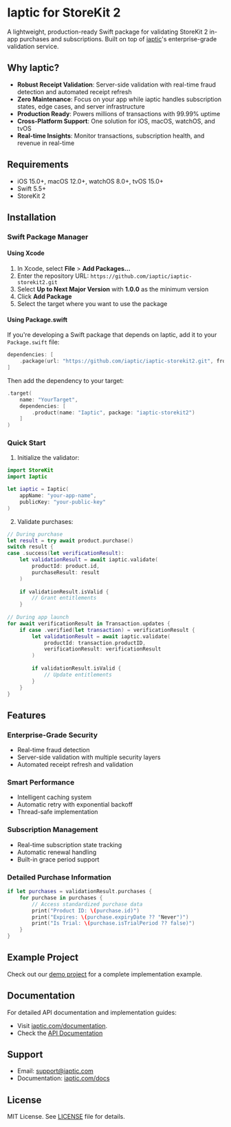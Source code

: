 # Iaptic for StoreKit 2

A lightweight, production-ready Swift package for validating StoreKit 2 in-app purchases and subscriptions. Built on top of [iaptic](https://iaptic.com)'s enterprise-grade validation service.

## Why Iaptic?

- **Robust Receipt Validation**: Server-side validation with real-time fraud detection and automated receipt refresh
- **Zero Maintenance**: Focus on your app while iaptic handles subscription states, edge cases, and server infrastructure
- **Production Ready**: Powers millions of transactions with 99.99% uptime
- **Cross-Platform Support**: One solution for iOS, macOS, watchOS, and tvOS
- **Real-time Insights**: Monitor transactions, subscription health, and revenue in real-time

## Requirements

- iOS 15.0+, macOS 12.0+, watchOS 8.0+, tvOS 15.0+
- Swift 5.5+
- StoreKit 2

## Installation

### Swift Package Manager

#### Using Xcode

1. In Xcode, select **File** > **Add Packages...**
2. Enter the repository URL: `https://github.com/iaptic/iaptic-storekit2.git`
3. Select **Up to Next Major Version** with **1.0.0** as the minimum version
4. Click **Add Package**
5. Select the target where you want to use the package

#### Using Package.swift

If you're developing a Swift package that depends on Iaptic, add it to your `Package.swift` file:

```swift
dependencies: [
    .package(url: "https://github.com/iaptic/iaptic-storekit2.git", from: "1.0.0")
]
```

Then add the dependency to your target:

```swift
.target(
    name: "YourTarget",
    dependencies: [
        .product(name: "Iaptic", package: "iaptic-storekit2")
    ]
)
```

### Quick Start

1. Initialize the validator:
```swift
import StoreKit
import Iaptic

let iaptic = Iaptic(
    appName: "your-app-name",
    publicKey: "your-public-key"
)
```

2. Validate purchases:
```swift
// During purchase
let result = try await product.purchase()
switch result {
case .success(let verificationResult):
    let validationResult = await iaptic.validate(
        productId: product.id, 
        purchaseResult: result
    )
    
    if validationResult.isValid {
        // Grant entitlements
    }
    
// During app launch
for await verificationResult in Transaction.updates {
    if case .verified(let transaction) = verificationResult {
        let validationResult = await iaptic.validate(
            productId: transaction.productID,
            verificationResult: verificationResult
        )
        
        if validationResult.isValid {
            // Update entitlements
        }
    }
}
```

## Features

### Enterprise-Grade Security
- Real-time fraud detection
- Server-side validation with multiple security layers
- Automated receipt refresh and validation

### Smart Performance
- Intelligent caching system
- Automatic retry with exponential backoff
- Thread-safe implementation

### Subscription Management
- Real-time subscription state tracking
- Automatic renewal handling
- Built-in grace period support

### Detailed Purchase Information
```swift
if let purchases = validationResult.purchases {
    for purchase in purchases {
        // Access standardized purchase data
        print("Product ID: \(purchase.id)")
        print("Expires: \(purchase.expiryDate ?? "Never")")
        print("Is Trial: \(purchase.isTrialPeriod ?? false)")
    }
}
```

## Example Project

Check out our [demo project](https://github.com/iaptic/iaptic-storekit2-demo) for a complete implementation example.

## Documentation

For detailed API documentation and implementation guides:

- Visit [iaptic.com/documentation](https://iaptic.com/documentation/iaptic-storekit2).
- Check the [API Documentation](https://www.iaptic.com/documentation/iaptic-storekit2-api)

## Support

- Email: support@iaptic.com
- Documentation: [iaptic.com/docs](https://iaptic.com/documentation/iaptic-storekit2)

## License

MIT License. See [LICENSE](LICENSE) file for details.

